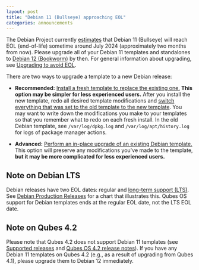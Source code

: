 ```yaml
---
layout: post
title: "Debian 11 (Bullseye) approaching EOL"
categories: announcements
---
```


The Debian Project currently [estimates](https://wiki.debian.org/DebianReleases) that Debian 11 (Bullseye) will reach EOL (end-of-life) sometime around July 2024 (approximately two months from now). Please upgrade all of your Debian 11 templates and standalones to [Debian 12 (Bookworm)](/news/2023/08/27/debian-12-templates-available/) by then. For general information about upgrading, see [Upgrading to avoid EOL](/doc/how-to-update/#upgrading-to-avoid-eol).

There are two ways to upgrade a template to a new Debian release:

- **Recommended:** [Install a fresh template to replace the existing one.](/doc/templates/debian/#installing) **This option may be simpler for less experienced users.** After you install the new template, redo all desired template modifications and [switch everything that was set to the old template to the new template](/doc/templates/#switching). You may want to write down the modifications you make to your templates so that you remember what to redo on each fresh install. In the old Debian template, see `/var/log/dpkg.log` and `/var/log/apt/history.log` for logs of package manager actions.

- **Advanced:** [Perform an in-place upgrade of an existing Debian template.](/doc/templates/debian/in-place-upgrade/) This option will preserve any modifications you've made to the template, **but it may be more complicated for less experienced users.**

## Note on Debian LTS

Debian releases have two EOL dates: regular and [long-term support (LTS)](https://wiki.debian.org/LTS). See [Debian Production Releases](https://wiki.debian.org/DebianReleases#Production_Releases) for a chart that illustrates this. Qubes OS support for Debian templates ends at the regular EOL date, not the LTS EOL date.

## Note on Qubes 4.2

Please note that Qubes 4.2 does not support Debian 11 templates (see [Supported releases](/doc/supported-releases/#templates) and [Qubes OS 4.2 release notes](/doc/releases/4.2/release-notes/#notes)). If you have any Debian 11 templates on Qubes 4.2 (e.g., as a result of upgrading from Qubes 4.1), please upgrade them to Debian 12 immediately.
